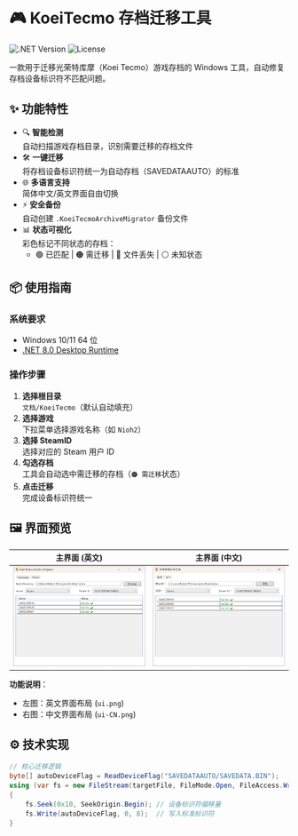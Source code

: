 # 🎮 KoeiTecmo 存档迁移工具

![.NET Version](https://img.shields.io/badge/.NET-8.0-blueviolet)
![License](https://img.shields.io/badge/License-MIT-green)

一款用于迁移光荣特库摩（Koei Tecmo）游戏存档的 Windows 工具，自动修复存档设备标识符不匹配问题。

## ✨ 功能特性

- 🔍 **智能检测**  
  自动扫描游戏存档目录，识别需要迁移的存档文件
- 🛠 **一键迁移**  
  将存档设备标识符统一为自动存档（SAVEDATAAUTO）的标准
- 🌐 **多语言支持**  
  简体中文/英文界面自由切换
- ⚡ **安全备份**  
  自动创建 `.KoeiTecmoArchiveMigrator` 备份文件
- 📊 **状态可视化**  
  彩色标记不同状态的存档：
  - 🟢 已匹配 | 🟠 需迁移 | 🔴 文件丢失 | ⚪ 未知状态

## 📦 使用指南

### 系统要求

- Windows 10/11 64 位
- [.NET 8.0 Desktop Runtime](https://dotnet.microsoft.com/download)

### 操作步骤

1. **选择根目录**  
   `文档/KoeiTecmo`（默认自动填充）
2. **选择游戏**  
   下拉菜单选择游戏名称（如 `Nioh2`）
3. **选择 SteamID**  
   选择对应的 Steam 用户 ID
4. **勾选存档**  
   工具会自动选中需迁移的存档（`🟠 需迁移`状态）
5. **点击迁移**  
   完成设备标识符统一

## 🖼 界面预览

| 主界面 (英文)                | 主界面 (中文)                   |
| ---------------------------- | ------------------------------- |
| ![英文界面](./images/ui.png) | ![中文界面](./images/ui-CN.png) |

**功能说明**：

- 左图：英文界面布局 (`ui.png`)
- 右图：中文界面布局 (`ui-CN.png`)

## ⚙ 技术实现

```csharp
// 核心迁移逻辑
byte[] autoDeviceFlag = ReadDeviceFlag("SAVEDATAAUTO/SAVEDATA.BIN");
using (var fs = new FileStream(targetFile, FileMode.Open, FileAccess.Write))
{
    fs.Seek(0x10, SeekOrigin.Begin); // 设备标识符偏移量
    fs.Write(autoDeviceFlag, 0, 8);  // 写入标准标识符
}
```
